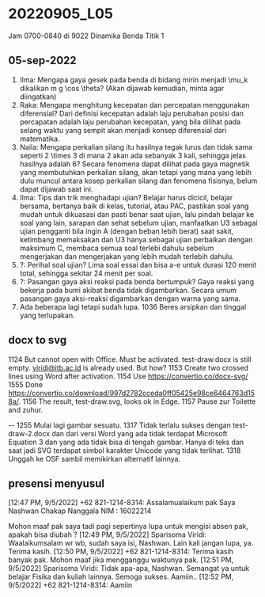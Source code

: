 # 20220905_L05
Jam 0700-0840 di 9022 Dinamika Benda Titik 1


## 05-sep-2022
1. Ilma: Mengapa gaya gesek pada benda di bidang mirin menjadi \mu_k dikalikan m g \cos \theta? (Akan dijawab kemudian, minta agar diingatkan)
2. Raka: Mengapa menghitung kecepatan dan percepatan menggunakan diferensial? Dari definisi kecepatan adalah laju perubahan posisi dan percapatan adalah laju perubahan kecepatan, yang bila dilihat pada selang waktu yang sempit akan menjadi konsep diferensial dari matematika.
3. Naila: Mengapa perkalian silang itu hasilnya tegak lurus dan tidak sama seperti 2 \times 3 di mana 2 akan ada sebanyak 3 kali, sehingga jelas hasilnya adalah 6? Secara fenomena dapat dilihat pada gaya magnetik yang membutuhkan perkalian silang, akan tetapi yang mana yang lebih dulu muncul antara kosep perkalian silang dan fenomena fisisnya, belum dapat dijawab saat ini.
4. Ilma: Tips dan trik menghadapi ujian? Belajar harus dicicil, belajar bersama, bertanya baik di kelas, tutorial, atau PAC, pastikan soal yang mudah untuk dikuasasi dan pasti benar saat ujian, lalu pindah belajar ke soal yang lain, sarapan dan sehat sebelum ujian, manfaatkan U3 sebagai ujian pengganti bila ingin A (dengan beban lebih berat) saat sakit, ketimbang memaksakan dan U3 hanya sebagai ujian perbaikan dengan maksimum C, membaca semua soal terlebi dahulu sebelum mengerjakan dan mengerjakan yang lebih mudah terlebih dahulu.
5. ?: Perihal soal ujian? Lima soal essai dan bisa a-e untuk durasi 120 menit total, sehingga sekitar 24 menit per soal.
6. ?: Pasangan gaya aksi reaksi pada benda bertumpuk? Gaya reaksi yang bekerja pada bumi akibat benda tidak digambarkan. Secara umum pasangan gaya aksi-reaksi digambarkan dengan warna yang sama.
7. Ada beberapa lagi tetapi sudah lupa.
1036 Beres arsipkan dan tinggal yang terlupakan.


## docx to svg
1124 But cannot open with Office. Must be activated. test-draw.docx is still empty. viridi@itb.ac.id is already used. But how?
1153 Create two crossed lines using Word after activation.
1154 Use https://convertio.co/docx-svg/
1555 Done https://convertio.co/download/997d2782cceda0ff05425e98ce6464763d158a/.
1156 The result, test-draw.svg, looks ok in Edge.
1157 Pause zur Toilette and zuhur.

--
1255 Mulai lagi gambar sesuatu.
1317 Tidak terlalu sukses dengan test-draw-2.docx dan dari versi Word yang ada tidak terdapat Microsoft Equation 3 dan yang ada tidak bisa di tengah gambar. Hanya di teks dan saat jadi SVG terdapat simbol karakter Unicode yang tidak terlihat.
1318 Unggah ke OSF sambil memikirkan alternatif lainnya.


## presensi menyusul
[12:47 PM, 9/5/2022] +62 821-1214-8314: Assalamualaikum pak 
Saya Nashwan Chakap Nanggala 
NIM : 16022214

Mohon maaf pak saya tadi pagi sepertinya lupa untuk mengisi absen pak, apakah bisa diubah ?
[12:49 PM, 9/5/2022] Sparisoma Viridi: Waalaikumsalam wr wb, sudah saya isi, Nashwan. Lain kali jangan lupa, ya. Terima kasih.
[12:50 PM, 9/5/2022] +62 821-1214-8314: Terima kasih banyak pak. Mohon maaf jika mengganggu waktunya pak.
[12:51 PM, 9/5/2022] Sparisoma Viridi: Tidak apa-apa, Nashwan. Semangat ya untuk belajar Fisika dan kuliah lainnya. Semoga sukses. Aamiin..
[12:52 PM, 9/5/2022] +62 821-1214-8314: Aamiin